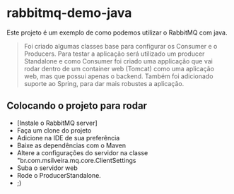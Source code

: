 rabbitmq-demo-java
==================

Este projeto é um exemplo de como podemos utilizar o RabbitMQ com java. 
> Foi criado algumas classes base para configurar os Consumer e o Producers. Para testar a aplicação será utilizado um producer Standalone e como Consumer foi criado uma applicação que vai rodar dentro de um container web (Tomcat) como uma aplicação web, mas que possui apenas o backend. Também foi adicionado suporte ao Spring, para dar mais robustes a aplicação.


Colocando o projeto para rodar
----------

- [Instale o RabbitMQ server]
- Faça um clone do projeto
- Adicione na IDE de sua preferência
- Baixe as dependências com o Maven
- Altere a configurações do servidor na classe "br.com.msilveira.mq.core.ClientSettings
- Suba o servidor web
- Rode o ProducerStandalone.
- ;)